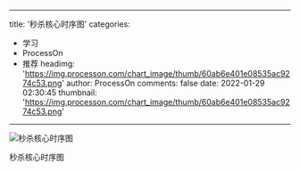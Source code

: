 
---
title: '秒杀核心时序图'
categories: 
 - 学习
 - ProcessOn
 - 推荐
headimg: 'https://img.processon.com/chart_image/thumb/60ab6e401e08535ac9274c53.png'
author: ProcessOn
comments: false
date: 2022-01-29 02:30:45
thumbnail: 'https://img.processon.com/chart_image/thumb/60ab6e401e08535ac9274c53.png'
---

<div>   
<img class="thumb" alt="秒杀核心时序图" src="https://img.processon.com/chart_image/thumb/60ab6e401e08535ac9274c53.png" referrerpolicy="no-referrer">
<p>秒杀核心时序图</p>  
</div>
            